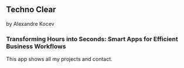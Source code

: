 ## Techno Clear
by Alexandre Kocev

### Transforming Hours into Seconds: Smart Apps for Efficient Business Workflows

This app shows all my projects and contact.